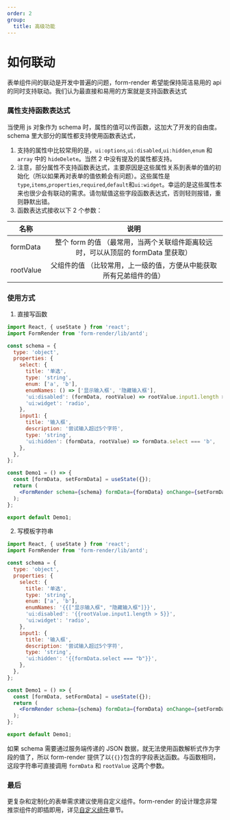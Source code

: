 ```yaml
---
order: 2
group:
  title: 高级功能
---
```


# 如何联动

表单组件间的联动是开发中普遍的问题，form-render 希望能保持简洁易用的 api 的同时支持联动。我们认为最直接和易用的方案就是支持函数表达式

### 属性支持函数表达式

当使用 js 对象作为 schema 时，属性的值可以传函数，这加大了开发的自由度。schema 里大部分的属性都支持使用函数表达式，

1. 支持的属性中比较常用的是，`ui:options`,`ui:disabled`,`ui:hidden`,`enum` 和 `array` 中的 `hideDelete`。当然 2 中没有提及的属性都支持。
2. 注意，部分属性不支持函数表达式，主要原因是这些属性关系到表单的值的初始化（所以如果再对表单的值依赖会有问题）。这些属性是`type`,`items`,`properties`,`required`,`default`和`ui:widget`。幸运的是这些属性本来也很少会有联动的需求。请勿赋值这些字段函数表达式，否则轻则报错，重则静默出错。
3. 函数表达式接收以下 2 个参数：

| 名称      |                                       说明                                        |
| --------- | :-------------------------------------------------------------------------------: |
| formData  | 整个 form 的值 （最常用，当两个关联组件距离较远时，可以从顶层的 formData 里获取） |
| rootValue |        父组件的值 （比较常用，上一级的值，方便从中能获取所有兄弟组件的值）        |

### 使用方式

1. 直接写函数

```jsx
import React, { useState } from 'react';
import FormRender from 'form-render/lib/antd';

const schema = {
  type: 'object',
  properties: {
    select: {
      title: '单选',
      type: 'string',
      enum: ['a', 'b'],
      enumNames: () => ['显示输入框', '隐藏输入框'],
      'ui:disabled': (formData, rootValue) => rootValue.input1.length > 5,
      'ui:widget': 'radio',
    },
    input1: {
      title: '输入框',
      description: '尝试输入超过5个字符',
      type: 'string',
      'ui:hidden': (formData, rootValue) => formData.select === 'b',
    },
  },
};

const Demo1 = () => {
  const [formData, setFormData] = useState({});
  return (
    <FormRender schema={schema} formData={formData} onChange={setFormData} />
  );
};

export default Demo1;
```

2. 写模板字符串

```jsx
import React, { useState } from 'react';
import FormRender from 'form-render/lib/antd';

const schema = {
  type: 'object',
  properties: {
    select: {
      title: '单选',
      type: 'string',
      enum: ['a', 'b'],
      enumNames: '{{["显示输入框", "隐藏输入框"]}}',
      'ui:disabled': '{{rootValue.input1.length > 5}}',
      'ui:widget': 'radio',
    },
    input1: {
      title: '输入框',
      description: '尝试输入超过5个字符',
      type: 'string',
      'ui:hidden': '{{formData.select === "b"}}',
    },
  },
};

const Demo1 = () => {
  const [formData, setFormData] = useState({});
  return (
    <FormRender schema={schema} formData={formData} onChange={setFormData} />
  );
};

export default Demo1;
```

如果 schema 需要通过服务端传递的 JSON 数据，就无法使用函数解析式作为字段的值了，所以 form-render 提供了以`{{}}`包含的字段表达函数。与函数相同，这段字符串可直接调用 `formData` 和 `rootValue` 这两个参数。

### 最后

更复杂和定制化的表单需求建议使用自定义组件。form-render 的设计理念非常推崇组件的即插即用，详见[自定义组件](/docs/guide/advanced/widget.md)章节。

